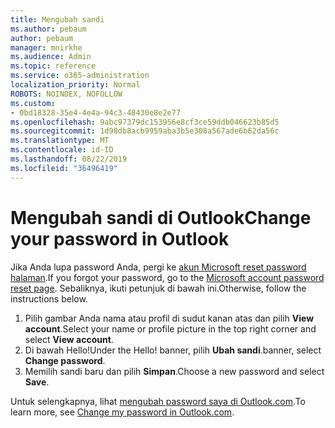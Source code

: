 ```yaml
---
title: Mengubah sandi
ms.author: pebaum
author: pebaum
manager: mnirkhe
ms.audience: Admin
ms.topic: reference
ms.service: o365-administration
localization_priority: Normal
ROBOTS: NOINDEX, NOFOLLOW
ms.custom:
- 0bd18328-35e4-4e4a-94c3-48430e8e2e77
ms.openlocfilehash: 9abc97379dc153956e8cf3ce59ddb046623b85d5
ms.sourcegitcommit: 1d98db8acb9959aba3b5e308a567ade6b62da56c
ms.translationtype: MT
ms.contentlocale: id-ID
ms.lasthandoff: 08/22/2019
ms.locfileid: "36496419"
---
```

# <a name="change-your-password-in-outlook"></a><span data-ttu-id="36f65-102">Mengubah sandi di Outlook</span><span class="sxs-lookup"><span data-stu-id="36f65-102">Change your password in Outlook</span></span>

<span data-ttu-id="36f65-103">Jika Anda lupa password Anda, pergi ke [akun Microsoft reset password halaman](https://go.microsoft.com/fwlink/p/?linkid=841909).</span><span class="sxs-lookup"><span data-stu-id="36f65-103">If you forgot your password, go to the [Microsoft account password reset page](https://go.microsoft.com/fwlink/p/?linkid=841909).</span></span> <span data-ttu-id="36f65-104">Sebaliknya, ikuti petunjuk di bawah ini.</span><span class="sxs-lookup"><span data-stu-id="36f65-104">Otherwise, follow the instructions below.</span></span>
  
1. <span data-ttu-id="36f65-105">Pilih gambar Anda nama atau profil di sudut kanan atas dan pilih **View account**.</span><span class="sxs-lookup"><span data-stu-id="36f65-105">Select your name or profile picture in the top right corner and select **View account**.</span></span>
2. <span data-ttu-id="36f65-106">Di bawah Hello!</span><span class="sxs-lookup"><span data-stu-id="36f65-106">Under the Hello!</span></span> <span data-ttu-id="36f65-107">banner, pilih **Ubah sandi**.</span><span class="sxs-lookup"><span data-stu-id="36f65-107">banner, select **Change password**.</span></span>
3. <span data-ttu-id="36f65-108">Memilih sandi baru dan pilih **Simpan**.</span><span class="sxs-lookup"><span data-stu-id="36f65-108">Choose a new password and select **Save**.</span></span>

<span data-ttu-id="36f65-109">Untuk selengkapnya, lihat [mengubah password saya di Outlook.com](https://support.office.com/article/2138d690-811c-4545-b2f3-e4dbe80c9735.aspx).</span><span class="sxs-lookup"><span data-stu-id="36f65-109">To learn more, see [Change my password in Outlook.com](https://support.office.com/article/2138d690-811c-4545-b2f3-e4dbe80c9735.aspx).</span></span>